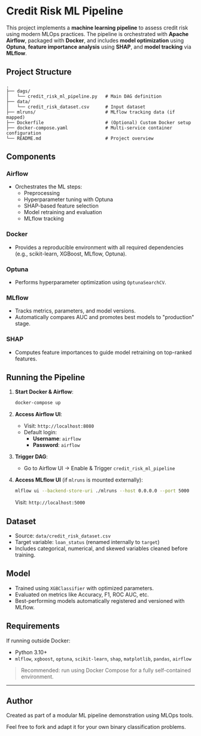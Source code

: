 # Credit Risk ML Pipeline

This project implements a **machine learning pipeline** to assess credit risk using modern MLOps practices. The pipeline is orchestrated with **Apache Airflow**, packaged with **Docker**, and includes **model optimization** using **Optuna**, **feature importance analysis** using **SHAP**, and **model tracking** via **MLflow**.

##  Project Structure

```
.
├── dags/
│   └── credit_risk_ml_pipeline.py   # Main DAG definition
├── data/
│   └── credit_risk_dataset.csv      # Input dataset
├── mlruns/                          # MLflow tracking data (if mapped)
├── Dockerfile                       # (Optional) Custom Docker setup
├── docker-compose.yaml              # Multi-service container configuration
└── README.md                        # Project overview
```

##  Components

###  Airflow
- Orchestrates the ML steps:
  - Preprocessing
  - Hyperparameter tuning with Optuna
  - SHAP-based feature selection
  - Model retraining and evaluation
  - MLflow tracking

###  Docker
- Provides a reproducible environment with all required dependencies (e.g., scikit-learn, XGBoost, MLflow, Optuna).

###  Optuna
- Performs hyperparameter optimization using `OptunaSearchCV`.

###  MLflow
- Tracks metrics, parameters, and model versions.
- Automatically compares AUC and promotes best models to "production" stage.

###  SHAP
- Computes feature importances to guide model retraining on top-ranked features.

##  Running the Pipeline

1. **Start Docker & Airflow**:
   ```bash
   docker-compose up
   ```

2. **Access Airflow UI**:
   - Visit: `http://localhost:8080`
   - Default login:
     - **Username**: `airflow`
     - **Password**: `airflow`

3. **Trigger DAG**:
   - Go to Airflow UI → Enable & Trigger `credit_risk_ml_pipeline`

4. **Access MLflow UI** (if `mlruns` is mounted externally):
   ```bash
   mlflow ui --backend-store-uri ./mlruns --host 0.0.0.0 --port 5000
   ```
   Visit: `http://localhost:5000`

##  Dataset

- Source: `data/credit_risk_dataset.csv`
- Target variable: `loan_status` (renamed internally to `target`)
- Includes categorical, numerical, and skewed variables cleaned before training.

##  Model

- Trained using `XGBClassifier` with optimized parameters.
- Evaluated on metrics like Accuracy, F1, ROC AUC, etc.
- Best-performing models automatically registered and versioned with MLflow.

##  Requirements

If running outside Docker:

- Python 3.10+
- `mlflow`, `xgboost`, `optuna`, `scikit-learn`, `shap`, `matplotlib`, `pandas`, `airflow`

> Recommended: run using Docker Compose for a fully self-contained environment.

---

##  Author

Created as part of a modular ML pipeline demonstration using MLOps tools.

Feel free to fork and adapt it for your own binary classification problems.